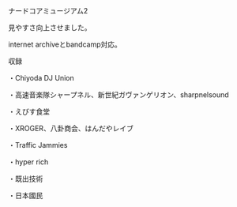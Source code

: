ナードコアミュージアム2

見やすさ向上させました。

internet archiveとbandcamp対応。

収録

・Chiyoda DJ Union

・高速音楽隊シャープネル、新世紀ガヴァンゲリオン、sharpnelsound

・えびす食堂

・XROGER、八卦商会、はんだやレイブ

・Traffic Jammies

・hyper rich

・既出技術

・日本國民
